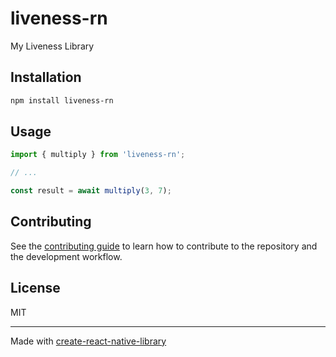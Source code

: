 # liveness-rn

My Liveness Library

## Installation

```sh
npm install liveness-rn
```

## Usage

```js
import { multiply } from 'liveness-rn';

// ...

const result = await multiply(3, 7);
```

## Contributing

See the [contributing guide](CONTRIBUTING.md) to learn how to contribute to the repository and the development workflow.

## License

MIT

---

Made with [create-react-native-library](https://github.com/callstack/react-native-builder-bob)
